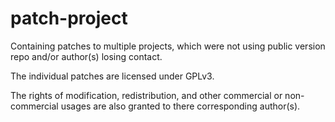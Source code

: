 # patch-project

Containing patches to multiple projects, which were not using public version
repo and/or author(s) losing contact.

The individual patches are licensed under GPLv3.

The rights of modification, redistribution, and other commercial or
non-commercial usages are also granted to there corresponding author(s).
